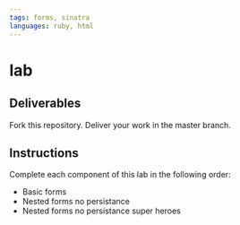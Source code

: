 ```yaml
---
tags: forms, sinatra
languages: ruby, html
---
```


# <form> lab

## Deliverables

Fork this repository. Deliver your work in the master branch.

## Instructions

Complete each component of this lab in the following order:

* Basic forms
* Nested forms no persistance
* Nested forms no persistance super heroes
